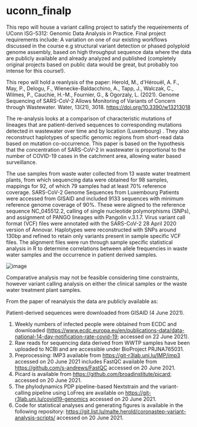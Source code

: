 # uconn_finalp
This repo will house a variant calling project to satisfy the requeirements of UConn ISG-5312: Genomic Data Analysis in Practice.
Final project requirements include:
A variation on one of our existing workflows discussed in the course e.g  structural variant detection or phased polyploid genome assembly, based on high throughput sequence data where the data are publicly available and already analyzed and published (completely original projects based on public data would be great, but probably too intense for this course!).

This repo will hold a reanlysis of the paper:
Herold, M., d'Hérouël, A. F., May, P., Delogu, F., Wienecke-Baldacchino, A., Tapp, J., Walczak, C., Wilmes, P., Cauchie, H.-M., Fournier, G., & Ogorzaly, L. (2021). Genome Sequencing of SARS-CoV-2 Allows Monitoring of Variants of Concern through Wastewater. Water, 13(21), 3018. https://doi.org/10.3390/w13213018

The  re-analysis looks at a comparison of characteristic mutations of lineages that are patient-derived  sequences to corresponding mutations detected in wastewater over time and by location (Luxembourg) . They also reconstruct haplotypes of specific genomic regions from short-read data based on mutation co-occurrence. This paper is based on the hypothesis that the concentration of SARS-CoV-2 in wastewater is proportional to the number of COVID-19 cases in the catchment area, allowing water based surveillance.

The use samples from waste water collected from 13 waste water treatment plants, from which sequencing data were obtained for 98 samples, mappings for 92, of which 79 samples had at least 70% reference coverage. SARS-CoV-2 Genome Sequences from Luxembourg Patients were accessed from GISAID and included 9133 sequences with minimum reference genome coverage of 90%. These were aligned to the reference sequence NC_045512.2, calling of single nucleotide polymorphisms (SNPs), and assignment of PANGO lineages with Pangolin v.3.1.7. Virus variant call format (VCF) files were annotated with the SARS-CoV-2 28 April 2020 version of Annovar. Haplotypes were reconstructed with SNPs around 130bp and refined to retain only variants present in sample specific VCF files. The alignment files were run through sample specific statistical analysis in R to determine correlations between allele frequencies in waste water samples and the occurrence in patient derived samples.

![image](https://github.com/user-attachments/assets/b8a1090f-9625-4ac5-8014-507b4ecb94ff)

Comparative analysis may not be feasible considering time constraints, however variant calling analysis on either the clinical samples or the waste water treatment plant samples.

From the paper of reanalysis the data are publicly available as:

Patient-derived sequences were downloaded from GISAID (4 June 2021).
1. Weekly numbers of infected people were obtained from ECDC and downloaded (https://www.ecdc.europa.eu/en/publications-data/data-national-14-day-notification-rate-covid-19; accessed on 22 June 2021).
2. Raw reads for sequencing data derived from WWTP samples have been uploaded to NCBI and are accessible under BioProject PRJNA765031.
3. Preprocessing: IMP3 available from https://git-r3lab.uni.lu/IMP/imp3 accessed on 20 June 2021 includes FastQC available from https://github.com/s-andrews/FastQC accessed on 20 June 2021. 
4. Picard is available from https://github.com/broadinstitute/picard; accessed on 20 June 2021. 
5. The phylodynamics PDP pipeline-based Nextstrain and the variant-calling pipeline using LoFreq are available on https://git-r3lab.uni.lu/covid19-genomics accessed on 20 June 2021. 
6. Code for statistical analyses and generating figures is available in the following repository: https://git.list.lu/malte.herold/coronastep-variant-analysis-scripts/ accessed on 20 June 2021.
